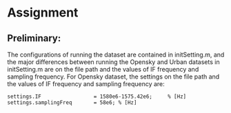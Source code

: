# Assignment

## Preliminary:

The configurations of running the dataset are contained in initSetting.m, and the major differences between running the Opensky and Urban datasets in initSetting.m are on the file path and the values of IF frequency and sampling frequency. For Opensky dataset, the settings on the file path and the values of IF frequency and sampling frequency are:

```settings.fileName           = 'C:\Users\owner\Documents\MATLAB\GPS_L1CA\Opensky.bin';
settings.IF                 = 1580e6-1575.42e6;     % [Hz]
settings.samplingFreq       = 58e6; % [Hz]

